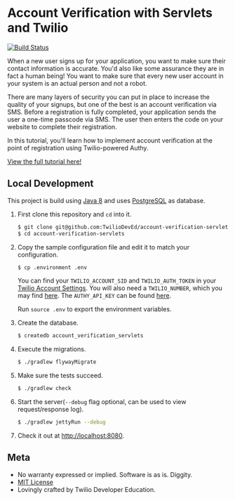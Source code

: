 # Account Verification with Servlets and Twilio

[![Build Status](https://travis-ci.org/TwilioDevEd/account-verification-servlets.svg?branch=master)](https://travis-ci.org/TwilioDevEd/account-verification-servlets)

When a new user signs up for your application, you want to make sure their contact information is accurate. You'd also like some assurance they are in fact a human being! You want to make sure that every new user account in your system is an actual person and not a robot.

There are many layers of security you can put in place to increase the quality of your signups, but one of the best is an account verification via SMS. Before a registration is fully completed, your application sends the user a one-time passcode via SMS. The user then enters the code on your website to complete their registration.

In this tutorial, you'll learn how to implement account verification at the point of registration using Twilio-powered Authy.

[View the full tutorial here!](https://www.twilio.com/docs/tutorials/walkthrough/account-verification/java/servlets)

## Local Development

This project is build using [Java 8](http://www.oracle.com/technetwork/java/javase/overview/java8-2100321.html) and uses [PostgreSQL](http://www.postgresql.org) as database.

1. First clone this repository and `cd` into it.

   ```bash
   $ git clone git@github.com:TwilioDevEd/account-verification-servlets.git
   $ cd account-verification-servlets
   ```

1. Copy the sample configuration file and edit it to match your configuration.

   ```bash
   $ cp .environment .env
   ```

   You can find your `TWILIO_ACCOUNT_SID` and `TWILIO_AUTH_TOKEN` in your
   [Twilio Account Settings](https://www.twilio.com/console).
   You will also need a `TWILIO_NUMBER`, which you may find [here](https://www.twilio.com/console/phone-numbers/incoming).
   The `AUTHY_API_KEY` can be found [here](https://dashboard.authy.com/).

   Run `source .env` to export the environment variables.

1. Create the database.

   ```bash
   $ createdb account_verification_servlets
   ```

1. Execute the migrations.

   ```bash
   $ ./gradlew flywayMigrate
   ```

1. Make sure the tests succeed.

   ```bash
   $ ./gradlew check
   ```

1. Start the server(`--debug` flag optional, can be used to view request/response log).

   ```bash
   $ ./gradlew jettyRun --debug
   ```

1. Check it out at [http://localhost:8080](http://localhost:8080).

## Meta

* No warranty expressed or implied. Software is as is. Diggity.
* [MIT License](http://www.opensource.org/licenses/mit-license.html)
* Lovingly crafted by Twilio Developer Education.
